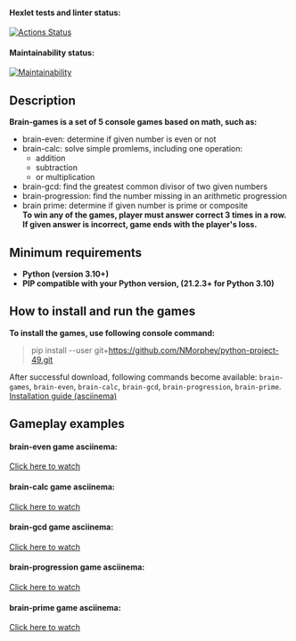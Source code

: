 #### Hexlet tests and linter status:
[![Actions Status](https://github.com/NMorphey/python-project-49/workflows/hexlet-check/badge.svg)](https://github.com/NMorphey/python-project-49/actions)
#### Maintainability status:
[![Maintainability](https://api.codeclimate.com/v1/badges/7eb1211020aaea7b9b83/maintainability)](https://codeclimate.com/github/NMorphey/python-project-49/maintainability)
## Description
**Brain-games is a set of 5 console games based on math, such as:**
* brain-even: determine if given number is even or not
* brain-calc: solve simple promlems, including one operation:
    * addition
    * subtraction
    * or multiplication
* brain-gcd: find the greatest common divisor of two given numbers
* brain-progression: find the number missing in an arithmetic progression
* brain prime: determine if given number is prime or composite  
**To win any of the games, player must answer correct 3 times in a row. If given answer is incorrect, game ends with the player's loss.**
## Minimum requirements
* **Python (version 3.10+)**
* **PIP compatible with your Python version, (21.2.3+ for Python 3.10)**
## How to install and run the games
**To install the games, use following console command:**
>
> pip install --user git+https://github.com/NMorphey/python-project-49.git  
>
After successful download, following commands become available: `brain-games`, `brain-even`, `brain-calc`, `brain-gcd`, `brain-progression`, `brain-prime`.
[Installation guide (asciinema)](https://asciinema.org/a/FwbJPeD759RtqdekNVMCqvwGK)
## Gameplay examples
#### brain-even game asciinema:
[Click here to watch](https://asciinema.org/a/qEL7TggIN5tqCA6mBop2ZNTIT)
#### brain-calc game asciinema:
[Click here to watch](https://asciinema.org/a/3N22CLAs5JEHqmj4ecXBo0YCD)
#### brain-gcd game asciinema:
[Click here to watch](https://asciinema.org/a/vOd09iVkUIudgOwR7FNAHvQp4)
#### brain-progression game asciinema:
[Click here to watch](https://asciinema.org/a/TZR1kXzQ6N8mbqSg4mdIiwG57)
#### brain-prime game asciinema:
[Click here to watch](https://asciinema.org/a/KaTYq1GpmNKTilr5pjdnLuCmx)